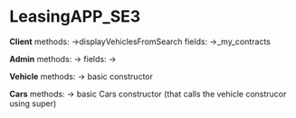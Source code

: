 # LeasingAPP_SE3
**Client** 
methods:
 ->displayVehiclesFromSearch
 fields:
 ->_my_contracts

 
**Admin**
methods:
->
fields:
->

**Vehicle** 
methods:
 -> basic constructor

**Cars** 
methods:
 -> basic Cars constructor (that calls the vehicle construcor using super)
